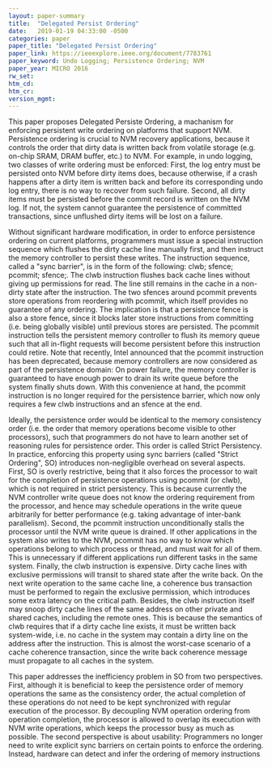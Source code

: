 ```yaml
---
layout: paper-summary
title:  "Delegated Persist Ordering"
date:   2019-01-19 04:33:00 -0500
categories: paper
paper_title: "Delegated Persist Ordering"
paper_link: https://ieeexplore.ieee.org/document/7783761
paper_keyword: Undo Logging; Persistence Ordering; NVM
paper_year: MICRO 2016
rw_set: 
htm_cd: 
htm_cr: 
version_mgmt: 
---
```


This paper proposes Delegated Persiste Ordering, a machanism for enforcing persistent write ordering on platforms
that support NVM. Persistence ordering is crucial to NVM recovery applications, because it controls the order that dirty
data is written back from volatile storage (e.g. on-chip SRAM, DRAM buffer, etc.) to NVM. For example, in undo logging, two
classes of write ordering must be enforced: First, the log entry must be persisted onto NVM before dirty items does, because
otherwise, if a crash happens after a dirty item is written back and before its corresponding undo log entry, there is no
way to recover from such failure. Second, all dirty items must be persisted before the commit record is written on the NVM
log. If not, the system cannot guarantee the persistence of committed transactions, since unflushed dirty items will be 
lost on a failure. 

Without significant hardware modification, in order to enforce persistence ordering on current platforms, programmers must 
issue a special instruction sequence which flushes the dirty cache line manually first, and then instruct the memory controller
to persist these writes. The instruction sequence, called a "sync barrier", is in the form of the following: 
clwb; sfence; pcommit; sfence;. The clwb instruction flushes back cache lines without giving up permissions for read. The 
line still remains in the cache in a non-dirty state after the instruction. The two sfences around pcommit prevents store 
operations from reordering with pcommit, which itself provides no guarantee of any ordering. The implication is that a 
persistence fence is also a store fence, since it blocks later store instructions from committing (i.e. being globally 
visible) until previous stores are persisted. The pcommit instruction tells the persistent memory controller to flush its 
memory queue such that all in-flight requests will become persistent before this instruction could retire. Note that 
recently, Intel announced that the pcommit instruction has been deprecated, because memory controllers are now considered 
as part of the persistence domain: On power failure, the memory controller is guaranteed to have enough power to drain 
its write queue before the system finally shuts down. With this convenience at hand, the pcommit instruction is no longer 
required for the persistence barrier, which now only requires a few clwb instructions and an sfence at the end.

Ideally, the persistence order would be identical to the memory consistency order (i.e. the order that memory operations 
become visible to other processors), such that programmers do not have to learn another set of reasoning rules for persistence 
order. This order is called Strict Persistency. In practice, enforcing this property using sync barriers (called "Strict 
Ordering", SO) introduces non-negligible overhead on several aspects. First, SO is overly restrictive, being that it also forces 
the processor to wait for the completion of persistence operations using pcommit (or clwb), which is not required in 
strict persistency. This is because currently the NVM controller write queue does not know the ordering requirement from
the processor, and hence may schedule operations in the write queue arbitrarily for better performance (e.g. taking advantage 
of inter-bank parallelism). Second, the pcommit instruction unconditionally stalls the processor until the NVM write queue 
is drained. If other applications in the system also writes to the NVM, pcommit has no way to know which operations belong
to which process or thread, and must wait for all of them. This is unnecessary if different applications run
different tasks in the same system. Finally, the clwb instruction is expensive. Dirty cache lines with exclusive permissions
will transit to shared state after the write back. On the next write operation to the same cache line, a coherence bus 
transaction must be performed to regain the exclusive permission, which introduces some extra latency on the critical path.
Besides, the clwb instruction itself may snoop dirty cache lines of the same address on other private and shared caches, 
including the remote ones. This is because the semantics of clwb requires that if a dirty cache line exists, it must be 
written back system-wide, i.e. no cache in the system may contain a dirty line on the address after the instruction. 
This is almost the worst-case scenario of a cache coherence transaction, since the write back coherence message must
propagate to all caches in the system.

This paper addresses the inefficiency problem in SO from two perspectives. First, although it is beneficial to keep the 
persistence order of memory operations the same as the consistency order, the actual completion of these operations do not 
need to be kept synchronized with regular execution of the processor. By decoupling NVM operation ordering from operation
completion, the processor is allowed to overlap its execution with NVM write operations, which keeps the processor busy as 
much as possible. The second perspective is about usability: Programmers no longer need to write explicit sync barriers 
on certain points to enforce the ordering. Instead, hardware can detect and infer the ordering of memory instructions